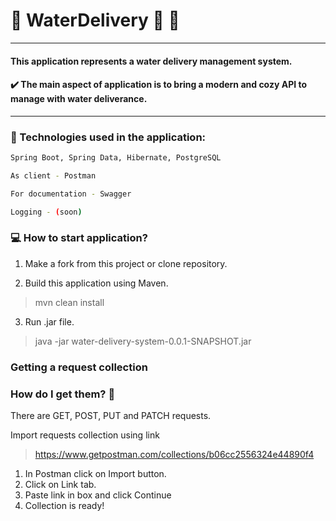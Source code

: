 # :articulated_lorry: WaterDelivery :basket: :lotion_bottle:

---

#### This application represents a water delivery management system.

#### :heavy_check_mark: The main aspect of application is to bring a modern and cozy API to manage with water deliverance.

---

### :robot: Technologies used in the application:
```sh
Spring Boot, Spring Data, Hibernate, PostgreSQL

As client - Postman

For documentation - Swagger

Logging - (soon)
```
###   :computer: How to start application?

1. Make a fork from this project or clone repository.

2. Build this application using Maven.

>mvn clean install

3. Run .jar file.

>java -jar water-delivery-system-0.0.1-SNAPSHOT.jar


### Getting a request collection

### How do I get them?  :thinking:

There are GET, POST, PUT and PATCH requests.

Import requests collection using link
>https://www.getpostman.com/collections/b06cc2556324e44890f4

1. In Postman click on Import button.
2. Click on Link tab.
3. Paste link in box and click Continue
4. Collection is ready!


